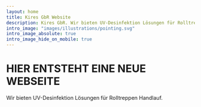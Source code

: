 ```yaml
---
layout: home
title: Kires GbR Website
description: Kires GbR. Wir bieten UV-Desinfektion Lösungen für Rolltreppen Handlauf.
intro_image: "images/illustrations/pointing.svg"
intro_image_absolute: true
intro_image_hide_on_mobile: true
---
```


# HIER ENTSTEHT EINE NEUE WEBSEITE

Wir bieten UV-Desinfektion Lösungen für Rolltreppen Handlauf.

<br>
<br>


